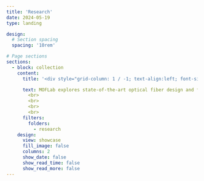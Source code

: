 ```yaml
---
title: 'Research'
date: 2024-05-19
type: landing

design:
  # Section spacing
  spacing: '10rem'

# Page sections
sections:
  - block: collection
    content:
      title: '<div style="grid-column: 1 / -1; text-align:left; font-size:3rem;">Research areas</div>'

      text: MOFLab explores state-of-the-art optical fiber design and fabrication, low-cost and energy-efficient fiber sensors, and ultrafast nonlinear fiber dynamics.
        <br>
        <br>
        <br>
        <br>
      filters:
        folders:
          - research
    design:
      view: showcase
      fill_image: false
      columns: 2
      show_date: false
      show_read_time: false
      show_read_more: false
---
```

